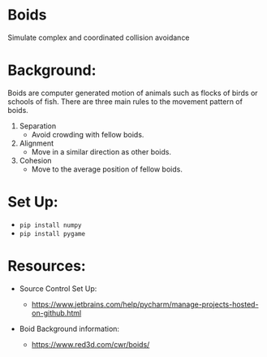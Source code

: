 # Boids
Simulate complex and coordinated collision avoidance

# Background:
Boids are computer generated motion of animals such as flocks of birds or schools of fish.
There are three main rules to the movement pattern of boids.

1. Separation
    - Avoid crowding with fellow boids.
2. Alignment
    - Move in a similar direction as other boids.
3. Cohesion
    - Move to the average position of fellow boids.

# Set Up:
* `pip install numpy`
* `pip install pygame`


# Resources:
* Source Control Set Up:
    * https://www.jetbrains.com/help/pycharm/manage-projects-hosted-on-github.html

* Boid Background information:
    * https://www.red3d.com/cwr/boids/


